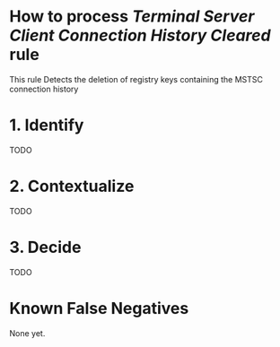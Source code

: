 # How to process *Terminal Server Client Connection History Cleared* rule
This rule Detects the deletion of registry keys containing the MSTSC connection history

# 1. Identify
TODO

# 2. Contextualize
TODO

# 3. Decide
TODO

# Known False Negatives
None yet.
